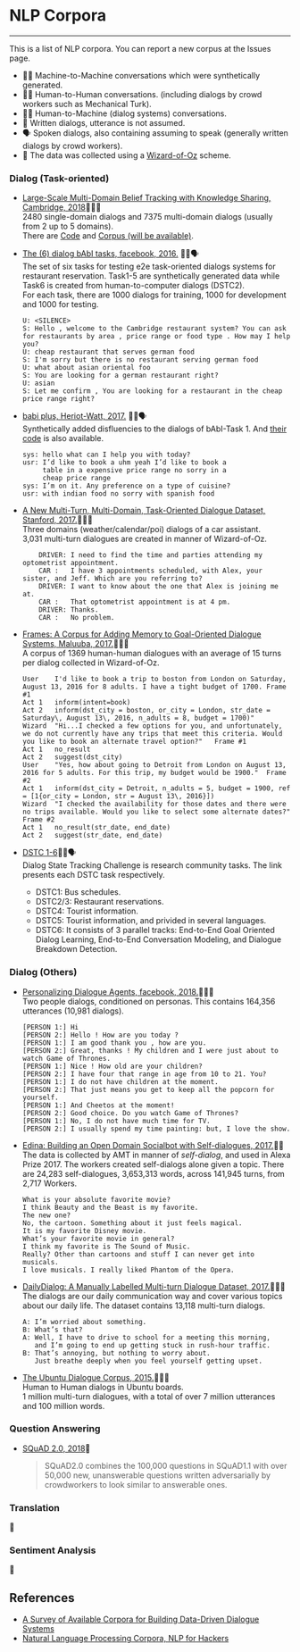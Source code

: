 # NLP Corpora
---

This is a list of NLP corpora. You can report a new corpus at the Issues page.

- 🤖🤖 Machine-to-Machine conversations which were synthetically generated.
- 👦🧒 Human-to-Human conversations. (including dialogs by crowd workers such as Mechanical Turk).
- 👦🤖 Human-to-Machine (dialog systems) conversations.
- 📝 Written dialogs, utterance is not assumed.
- 🗣 Spoken dialogs, also containing assuming to speak (generally written dialogs by crowd workers). 
- 🧙‍ The data was collected using a [Wizard-of-Oz](https://en.wikipedia.org/wiki/Wizard_of_Oz_experiment) scheme.


### Dialog (Task-oriented)

- [Large-Scale Multi-Domain Belief Tracking with Knowledge Sharing, Cambridge, 2018](https://arxiv.org/pdf/1807.06517.pdf)👦👦🧙‍    
2480 single-domain dialogs and 7375 multi-domain dialogs (usually from 2 up to 5 domains).    
There are [Code](https://github.com/nmrksic/neural-belief-tracker) and [Corpus (will be available)](http://dialogue.mi.eng.cam.ac.uk/index.php/corpus/).   

- [The (6) dialog bAbI tasks, facebook, 2016.](https://research.fb.com/downloads/babi/) 👦🤖🗣		
The set of six tasks for testing e2e task-oriented dialogs systems for restaurant reservation. Task1-5 are synthetically generated data while Task6 is created from human-to-computer dialogs (DSTC2).		
For each task, there are 1000 dialogs for training, 1000 for development and 1000 for testing. 

	```:Task 6 example
	U: <SILENCE>	
	S: Hello , welcome to the Cambridge restaurant system? You can ask for restaurants by area , price range or food type . How may I help you?
	U: cheap restaurant that serves german food
	S: I'm sorry but there is no restaurant serving german food
	U: what about asian oriental foo
	S: You are looking for a german restaurant right?
	U: asian
	S: Let me confirm , You are looking for a restaurant in the cheap price range right?
	```

- [babi plus, Heriot-Watt, 2017.](https://arxiv.org/abs/1709.07840) 🤖🤖🗣    
Synthetically added disfluencies to the dialogs of bAbI-Task 1. And [their code](https://github.com/ishalyminov/memn2n) is also available.

	```:example
	sys: hello what can I help you with today?
	usr: I’d like to book a uhm yeah I’d like to book a
		 table in a expensive price range no sorry in a
		 cheap price range
	sys: I’m on it. Any preference on a type of cuisine?
	usr: with indian food no sorry with spanish food
	```

- [A New Multi-Turn, Multi-Domain, Task-Oriented Dialogue Dataset, Stanford, 2017.](https://nlp.stanford.edu/blog/a-new-multi-turn-multi-domain-task-oriented-dialogue-dataset/)👦👦🧙‍		
Three domains (weather/calendar/poi) dialogs of a car assistant.	
3,031 multi-turn dialogues are created in manner of Wizard-of-Oz.

	```:example
		DRIVER:	I need to find the time and parties attending my optometrist appointment. 
		CAR	:	I have 3 appointments scheduled, with Alex, your sister, and Jeff. Which are you referring to?
		DRIVER:	I want to know about the one that Alex is joining me at.
		CAR	:	That optometrist appointment is at 4 pm.
		DRIVER:	Thanks.
		CAR	:	No problem.
	```


- [Frames: A Corpus for Adding Memory to Goal-Oriented Dialogue Systems, Maluuba, 2017.](https://datasets.maluuba.com/Frames)👦👦🧙‍      
 A corpus of 1369 human-human dialogues with an average of 15 turns per dialog collected in Wizard-of-Oz.
 
	```:example
	User	I'd like to book a trip to boston from London on Saturday, August 13, 2016 for 8 adults. I have a tight budget of 1700.	Frame #1
	Act 1	inform(intent=book)	
	Act 2	inform(dst_city = boston, or_city = London, str_date = Saturday\, August 13\, 2016, n_adults = 8, budget = 1700)"	
	Wizard	"Hi...I checked a few options for you, and unfortunately, we do not currently have any trips that meet this criteria. Would you like to book an alternate travel option?"	Frame #1
	Act 1	no_result	
	Act 2	suggest(dst_city)	
	User	"Yes, how about going to Detroit from London on August 13, 2016 for 5 adults. For this trip, my budget would be 1900."	Frame #2
	Act 1	inform(dst_city = Detroit, n_adults = 5, budget = 1900, ref = [1{or_city = London, str = August 13\, 2016}])	
	Wizard	"I checked the availability for those dates and there were no trips available. Would you like to select some alternate dates?"	Frame #2
	Act 1	no_result(str_date, end_date)	
	Act 2	suggest(str_date, end_date)
	```


- [DSTC 1-6](https://www.microsoft.com/en-us/research/event/dialog-state-tracking-challenge/)👦🤖🗣	
  Dialog State Tracking Challenge is research community tasks. The link presents each DSTC task respectively.
  - DSTC1: Bus schedules.
  - DSTC2/3: Restaurant reservations.
  - DSTC4: Tourist information.
  - DSTC5: Tourist information, and privided in several languages.
  - DSTC6: It consists of 3 parallel tracks: End-to-End Goal Oriented Dialog Learning, End-to-End Conversation Modeling, and Dialogue Breakdown Detection.

### Dialog (Others)


- [Personalizing Dialogue Agents, facebook, 2018.](https://github.com/facebookresearch/ParlAI/tree/master/projects/personachat)👦🧒📝    
Two people dialogs, conditioned on personas.
This contains 164,356 utterances (10,981 dialogs).

	```example
	[PERSON 1:] Hi
	[PERSON 2:] Hello ! How are you today ?
	[PERSON 1:] I am good thank you , how are you.
	[PERSON 2:] Great, thanks ! My children and I were just about to watch Game of Thrones.
	[PERSON 1:] Nice ! How old are your children?
	[PERSON 2:] I have four that range in age from 10 to 21. You?
	[PERSON 1:] I do not have children at the moment.
	[PERSON 2:] That just means you get to keep all the popcorn for yourself.
	[PERSON 1:] And Cheetos at the moment!
	[PERSON 2:] Good choice. Do you watch Game of Thrones?
	[PERSON 1:] No, I do not have much time for TV.
	[PERSON 2:] I usually spend my time painting: but, I love the show.
	```
	
- [Edina: Building an Open Domain Socialbot with Self-dialogues, 2017.](https://github.com/jfainberg/self_dialogue_corpus)👦👦    
The data is collected by AMT in manner of _self-dialog_, and used in Alexa Prize 2017.
The workers created self-dialogs alone given a topic.
There are 24,283 self-dialogues, 3,653,313 words, across 141,945 turns, from 2,717 Workers.
	
	```example
	What is your absolute favorite movie?
	I think Beauty and the Beast is my favorite.
	The new one?
	No, the cartoon. Something about it just feels magical.
	It is my favorite Disney movie.
	What’s your favorite movie in general?
	I think my favorite is The Sound of Music.
	Really? Other than cartoons and stuff I can never get into musicals.
	I love musicals. I really liked Phantom of the Opera.
	```


- [DailyDialog: A Manually Labelled Multi-turn Dialogue Dataset, 2017.](http://yanran.li/dailydialog)👦🧒📝    
The dialogs are our daily communication way and cover various topics about our daily life. The dataset contains 13,118 multi-turn dialogs.    

	```:example
	A: I’m worried about something.
	B: What’s that?
	A: Well, I have to drive to school for a meeting this morning, 
	   and I’m going to end up getting stuck in rush-hour traffic.
	B: That’s annoying, but nothing to worry about.
	   Just breathe deeply when you feel yourself getting upset.
	```
	
- [The Ubuntu Dialogue Corpus, 2015.](https://github.com/rkadlec/ubuntu-ranking-dataset-creator)🧒🧒📝    
 Human to Human dialogs in Ubuntu boards.    
1 million multi-turn dialogues, with a total of over 7 million utterances and 100 million words. 

### Question Answering

- [SQuAD 2.0, 2018](https://rajpurkar.github.io/SQuAD-explorer/)📝     

	> SQuAD2.0 combines the 100,000 questions in SQuAD1.1 with over 50,000 new, unanswerable questions written adversarially by crowdworkers to look similar to answerable ones. 


### Translation

🚧

### Sentiment Analysis

🚧

## References
- [A Survey of Available Corpora for Building Data-Driven Dialogue Systems](https://breakend.github.io/DialogDatasets/)
- [Natural Language Processing Corpora, NLP for Hackers](https://nlpforhackers.io/corpora/)
